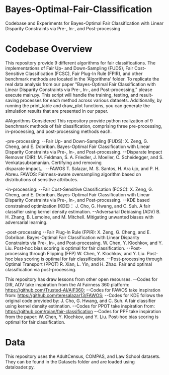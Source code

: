 # Bayes-Optimal-Fair-Classification
Codebase and Experiments for Bayes-Optimal Fair Classification  with Linear Disparity Constraints via Pre-, In-, and Post-processing

# Codebase Overview
This repository provide 9 different algorithms for fair classifications. The implementations of Fair Up- and Down-Sampling (FUDS), Fair Cost-Sensitive Classification (FCSC), Fair Plug-In Rule (FPIR), and other benchmark methods are located in the 'Algorithms' folder. To replicate the real data analysis from our paper "Bayes-Optimal Fair Classification with Linear Disparity Constraints via Pre-, In-, and Post-processing," please execute main.py. This script will handle the training, testing, and result-saving processes for each method across various datasets. Additionally, by running the print_table and draw_plot functions, you can generate the simulation results that are presented in our paper.

#Algorithms Considered
This repository provide python realization of 9 benchmark methods of fair classification,  comprising three pre-processing, in-processing, and post-processing methods each.

-pre-processing: 
--Fair Up- and Down-Sampling (FUDS): X. Zeng, G. Cheng, and E. Dobriban. Bayes-Optimal Fair Classification  with Linear Disparity Constraints via Pre-, In-, and Post-processing.
--Disparate Impact Remover (DIR): 
  M. Feldman, S. A. Friedler, J. Moeller, C. Scheidegger, and S. Venkatasubramanian. Certifying and removing   
  disparate impact。
--FAWOS
  T. Salazar, M. S. Santos, H. Ara ́ujo, and P. H. Abreu. FAWOS: Fairness-aware oversampling algorithm based on 
  distributions of sensitive attributes.

-in-processing:
--Fair Cost-Sensitive Classification (FCSC): X. Zeng, G. Cheng, and E. Dobriban. Bayes-Optimal Fair Classification  with Linear Disparity Constraints via Pre-, In-, and Post-processing.
--KDE based constrained optimization (KDE)：
  J. Cho, G. Hwang, and C. Suh. A fair classifier using kernel density estimation.
--Adversarial Debiasing (ADV)
  B. H. Zhang, B. Lemoine, and M. Mitchell. Mitigating unwanted biases with adversarial learning.

-post-processing
--Fair Plug-In Rule (FPIR): X. Zeng, G. Cheng, and E. Dobriban. Bayes-Optimal Fair Classification  with Linear Disparity Constraints via Pre-, In-, and Post-processing.
  W. Chen, Y. Klochkov, and Y. Liu. Post-hoc bias scoring is optimal for fair classification.
--Post-processing through Flipping (FFP)
  W. Chen, Y. Klochkov, and Y. Liu. Post-hoc bias scoring is optimal for fair classification.
--Post-processing through Optimal Transport (PPOT)
  R. Xian, L. Yin, and H. Zhao. Fair and optimal classification via post-processing.

This repository has draw lessons from other open resourses. 
--Codes for DIR, ADV take inspiration from the AI Fairness 360 platform:  https://github.com/Trusted-AI/AIF360;
--Codes for FAWOS take inspiration from: https://github.com/teresalazar13/FAWOS; 
--Codes for KDE follows the original code provided by: J. Cho, G. Hwang, and C. Suh. A fair classifier using kernel density estimation.
--Codes for PPOT take inspiration from: https://github.com/rxian/fair-classification
--Codes for PPF take inspiration from the paper:   W. Chen, Y. Klochkov, and Y. Liu. Post-hoc bias scoring is optimal for fair classification.


# Data
This repository uses the AdultCensus, COMPAS, and Law School datasets. They can be found in the Datasets folder and are loaded using dataloader.py.
